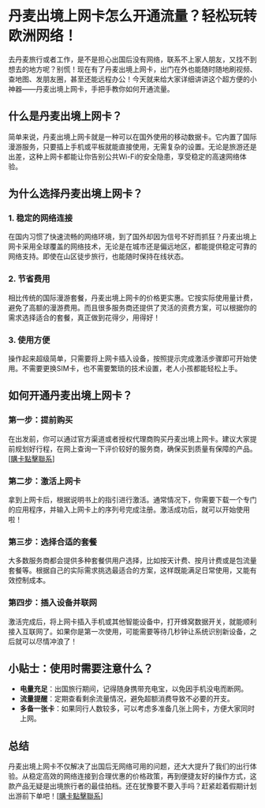 # 丹麦出境上网卡怎么开通流量？轻松玩转欧洲网络！

去丹麦旅行或者工作，是不是担心出国后没有网络，联系不上家人朋友，又找不到想去的地方呢？别慌！现在有了丹麦出境上网卡，出门在外也能随时随地刷视频、查地图、发朋友圈，甚至还能远程办公！今天就来给大家详细讲讲这个超方便的小神器——丹麦出境上网卡，手把手教你如何开通流量。

## 什么是丹麦出境上网卡？

简单来说，丹麦出境上网卡就是一种可以在国外使用的移动数据卡。它内置了国际漫游服务，只要插上手机或平板就能直接使用，无需复杂的设置。无论是旅游还是出差，这种上网卡都能让你告别公共Wi-Fi的安全隐患，享受稳定的高速网络体验。

## 为什么选择丹麦出境上网卡？

### 1. 稳定的网络连接
在国内习惯了快速流畅的网络环境，到了国外却因为信号不好而抓狂？丹麦出境上网卡采用全球覆盖的网络技术，无论是在城市还是偏远地区，都能提供稳定可靠的网络支持。即使在山区徒步旅行，也能随时保持在线状态。

### 2. 节省费用
相比传统的国际漫游套餐，丹麦出境上网卡的价格更实惠。它按实际使用量计费，避免了高额的漫游费用。而且很多服务商还提供了灵活的资费方案，可以根据你的需求选择适合的套餐，真正做到花得少，用得好！

### 3. 使用方便
操作起来超级简单，只需要将上网卡插入设备，按照提示完成激活步骤即可开始使用。不需要更换SIM卡，也不需要繁琐的技术设置，老人小孩都能轻松上手。

## 如何开通丹麦出境上网卡？

### 第一步：提前购买
在出发前，你可以通过官方渠道或者授权代理商购买丹麦出境上网卡。建议大家提前规划好行程，在网上查询一下评价较好的服务商，确保买到质量有保障的产品。[[購卡點擊聯系](https://t.me/s/esim1088)]

### 第二步：激活上网卡
拿到上网卡后，根据说明书上的指引进行激活。通常情况下，你需要下载一个专门的应用程序，并输入上网卡上的序列号完成注册。激活成功后，就可以开始使用啦！

### 第三步：选择合适的套餐
大多数服务商都会提供多种套餐供用户选择，比如按天计费、按月计费或是包流量套餐等。根据自己的实际需求挑选最适合的方案，这样既能满足日常使用，又能有效控制成本。

### 第四步：插入设备并联网
激活完成后，将上网卡插入手机或其他智能设备中，打开蜂窝数据开关，就能顺利接入互联网了。如果你是第一次使用，可能需要等待几秒钟让系统识别新设备，之后就可以尽情冲浪了！

## 小贴士：使用时需要注意什么？

- **电量充足**：出国旅行期间，记得随身携带充电宝，以免因手机没电而断网。
- **流量提醒**：定期查看剩余流量情况，避免超额消费导致不必要的开支。
- **多备一张卡**：如果同行人数较多，可以考虑多准备几张上网卡，方便大家同时上网。

## 总结

丹麦出境上网卡不仅解决了出国后无网络可用的问题，还大大提升了我们的出行体验。从稳定高效的网络连接到合理优惠的价格政策，再到便捷友好的操作方式，这款产品无疑是出境旅行者的最佳拍档。还在犹豫要不要入手吗？赶紧趁着假期计划出游前下单吧！[[購卡點擊聯系](https://t.me/s/esim1088)]